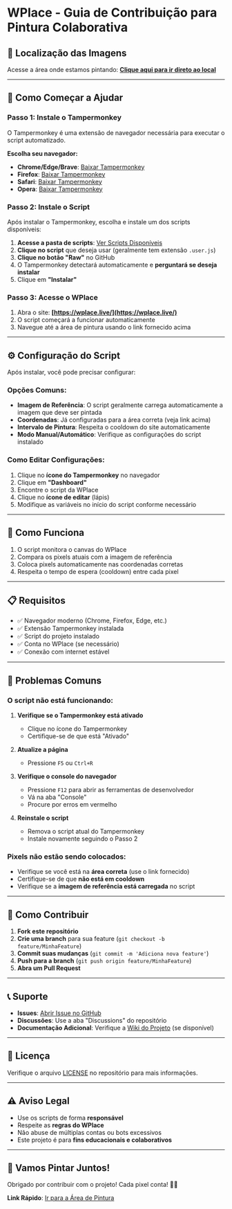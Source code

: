 # WPlace - Guia de Contribuição para Pintura Colaborativa

## 📍 Localização das Imagens

Acesse a área onde estamos pintando:
**[Clique aqui para ir direto ao local](https://wplace.live/?lat=-21.078513184666043&lng=-46.62747103447267&zoom=11.561630025395072)**

---

## 🚀 Como Começar a Ajudar

### Passo 1: Instale o Tampermonkey

O Tampermonkey é uma extensão de navegador necessária para executar o script automatizado.

**Escolha seu navegador:**

- **Chrome/Edge/Brave**: [Baixar Tampermonkey](https://chrome.google.com/webstore/detail/tampermonkey/dhdgffkkebhmkfjojejmpbldmpobfkfo)
- **Firefox**: [Baixar Tampermonkey](https://addons.mozilla.org/pt-BR/firefox/addon/tampermonkey/)
- **Safari**: [Baixar Tampermonkey](https://apps.apple.com/us/app/tampermonkey/id1482490089)
- **Opera**: [Baixar Tampermonkey](https://addons.opera.com/pt-br/extensions/details/tampermonkey-beta/)

### Passo 2: Instale o Script

Após instalar o Tampermonkey, escolha e instale um dos scripts disponíveis:

1. **Acesse a pasta de scripts**: [Ver Scripts Disponíveis](https://github.com/rafaelwdornelas/wplace/tree/main/scripts)
2. **Clique no script** que deseja usar (geralmente tem extensão `.user.js`)
3. **Clique no botão "Raw"** no GitHub
4. O Tampermonkey detectará automaticamente e **perguntará se deseja instalar**
5. Clique em **"Instalar"**

### Passo 3: Acesse o WPlace

1. Abra o site: **[https://wplace.live/](https://wplace.live/)**
2. O script começará a funcionar automaticamente
3. Navegue até a área de pintura usando o link fornecido acima

---

## ⚙️ Configuração do Script

Após instalar, você pode precisar configurar:

### Opções Comuns:

- **Imagem de Referência**: O script geralmente carrega automaticamente a imagem que deve ser pintada
- **Coordenadas**: Já configuradas para a área correta (veja link acima)
- **Intervalo de Pintura**: Respeita o cooldown do site automaticamente
- **Modo Manual/Automático**: Verifique as configurações do script instalado

### Como Editar Configurações:

1. Clique no **ícone do Tampermonkey** no navegador
2. Clique em **"Dashboard"**
3. Encontre o script da WPlace
4. Clique no **ícone de editar** (lápis)
5. Modifique as variáveis no início do script conforme necessário

---

## 🎨 Como Funciona

1. O script monitora o canvas do WPlace
2. Compara os pixels atuais com a imagem de referência
3. Coloca pixels automaticamente nas coordenadas corretas
4. Respeita o tempo de espera (cooldown) entre cada pixel

---

## 📋 Requisitos

- ✅ Navegador moderno (Chrome, Firefox, Edge, etc.)
- ✅ Extensão Tampermonkey instalada
- ✅ Script do projeto instalado
- ✅ Conta no WPlace (se necessário)
- ✅ Conexão com internet estável

---

## 🐛 Problemas Comuns

### O script não está funcionando:

1. **Verifique se o Tampermonkey está ativado**
   - Clique no ícone do Tampermonkey
   - Certifique-se de que está "Ativado"

2. **Atualize a página**
   - Pressione `F5` ou `Ctrl+R`

3. **Verifique o console do navegador**
   - Pressione `F12` para abrir as ferramentas de desenvolvedor
   - Vá na aba "Console"
   - Procure por erros em vermelho

4. **Reinstale o script**
   - Remova o script atual do Tampermonkey
   - Instale novamente seguindo o Passo 2

### Pixels não estão sendo colocados:

- Verifique se você está na **área correta** (use o link fornecido)
- Certifique-se de que **não está em cooldown**
- Verifique se a **imagem de referência está carregada** no script

---

## 🤝 Como Contribuir

1. **Fork este repositório**
2. **Crie uma branch** para sua feature (`git checkout -b feature/MinhaFeature`)
3. **Commit suas mudanças** (`git commit -m 'Adiciona nova feature'`)
4. **Push para a branch** (`git push origin feature/MinhaFeature`)
5. **Abra um Pull Request**

---

## 📞 Suporte

- **Issues**: [Abrir Issue no GitHub](https://github.com/rafaelwdornelas/wplace/issues)
- **Discussões**: Use a aba "Discussions" do repositório
- **Documentação Adicional**: Verifique a [Wiki do Projeto](https://github.com/rafaelwdornelas/wplace/wiki) (se disponível)

---

## 📄 Licença

Verifique o arquivo [LICENSE](LICENSE) no repositório para mais informações.

---

## ⚠️ Aviso Legal

- Use os scripts de forma **responsável**
- Respeite as **regras do WPlace**
- Não abuse de múltiplas contas ou bots excessivos
- Este projeto é para **fins educacionais e colaborativos**

---

## 🎯 Vamos Pintar Juntos!

Obrigado por contribuir com o projeto! Cada pixel conta! 🎨✨

**Link Rápido**: [Ir para a Área de Pintura](https://wplace.live/?lat=-21.078513184666043&lng=-46.62747103447267&zoom=11.561630025395072)
